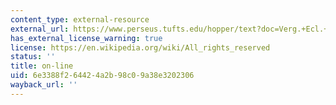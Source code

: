 ```yaml
---
content_type: external-resource
external_url: https://www.perseus.tufts.edu/hopper/text?doc=Verg.+Ecl.+1&fromdoc=Perseus%3Atext%3A1999.02.0057
has_external_license_warning: true
license: https://en.wikipedia.org/wiki/All_rights_reserved
status: ''
title: on-line
uid: 6e3388f2-6442-4a2b-98c0-9a38e3202306
wayback_url: ''
---
```

